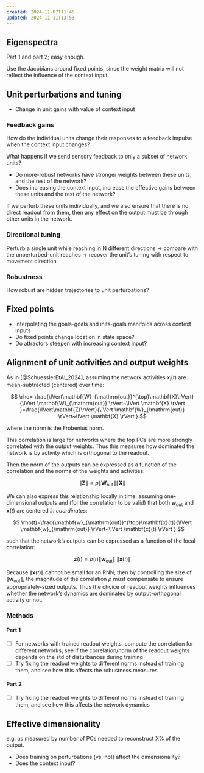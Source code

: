 ```yaml
---
created: 2024-11-07T11:45
updated: 2024-11-11T13:53
---
```

## Eigenspectra

Part 1 and part 2; easy enough. 

Use the Jacobians around fixed points, since the weight matrix will not reflect the influence of the context input.

## Unit perturbations and tuning

- Change in unit gains with value of context input
### Feedback gains

How do the individual units change their responses to a feedback impulse when the context input changes?

What happens if we send sensory feedback to only a subset of network units?

- Do more-robust networks have stronger weights between these units, and the rest of the network? 
- Does increasing the context input, increase the effective gains between these units and the rest of the network? 

If we perturb these units individually, and we also ensure that there is no direct readout from them, then any effect on the output must be through other units in the network.

### Directional tuning 

Perturb a single unit while reaching in N different directions → compare with the unperturbed-unit reaches → recover the unit’s tuning with respect to movement direction

### Robustness

How robust are hidden trajectories to unit perturbations? 

## Fixed points

- Interpolating the goals-goals and inits-goals manifolds across context inputs
- Do fixed points change location in state space?
- Do attractors steepen with increasing context input?

## Alignment of unit activities and output weights

As in [@SchuesslerEtAl_2024], assuming the network activities $x_{i}(t)$ are mean-subtracted (centered) over time:

$$
\rho= \frac{\lVert\mathbf{W}_{\mathrm{out}}^{\top}\mathbf{X}\rVert}{\lVert \mathbf{W}_{\mathrm{out}} \rVert~\lVert \mathbf{X} \rVert }=\frac{\lVert\mathbf{Z}\rVert}{\lVert \mathbf{W}_{\mathrm{out}} \rVert~\lVert \mathbf{X} \rVert }
$$

where the norm is the Frobenius norm. 

This correlation is large for networks where the top PCs are more strongly correlated with the output weights. Thus this measures how dominated the network is by activity which is orthogonal to the readout.

Then the norm of the outputs can be expressed as a function of the correlation and the norms of the weights and activities:

$$
\lVert \mathbf{Z} \rVert =\rho \lVert \mathbf{W}_{\mathrm{out}} \rVert \lVert \mathbf{X} \rVert 
$$

We can also express this relationship locally in time, assuming one-dimensional outputs and (for the correlation to be valid) that both $\mathbf{w}_{\mathrm{out}}$ and $\mathbf{x}(t)$ are centered *in coordinates*:

$$
\rho(t)=\frac{\mathbf{w}_{\mathrm{out}}^{\top}\mathbf{x}(t)}{\lVert \mathbf{w}_{\mathrm{out}} \rVert~\lVert \mathbf{x}(t) \rVert  }
$$

such that the network’s outputs can be expressed as a function of the local correlation:

$$
\mathbf{z}(t)=\rho(t)\lVert \mathbf{w}_{\mathrm{out}} \rVert ~\lVert \mathbf{x}(t) \rVert 
$$

Because $\lVert \mathbf{x}(t) \rVert$ cannot be small for an RNN, then by controlling the size of $\lVert \mathbf{w}_{\mathrm{out}}  \rVert$, the magnitude of the correlation $\rho$ must compensate to ensure appropriately-sized outputs. Thus the choice of readout weights influences whether the network’s dynamics are dominated by output-orthogonal activity or not. 

### Methods

#### Part 1

- [ ] For networks with trained readout weights, compute the correlation for different networks; see if the correlation/norm of the readout weights depends on the std of disturbances during training
- [ ] Try fixing the readout weights to different norms instead of training them, and see how this affects the robustness measures

#### Part 2

- [ ] Try fixing the readout weights to different norms instead of training them, and see how this affects the network dynamics

## Effective dimensionality

e.g. as measured by number of PCs needed to reconstruct X% of the output.

- Does training on perturbations (vs. not) affect the dimensionality?
- Does the context input?

